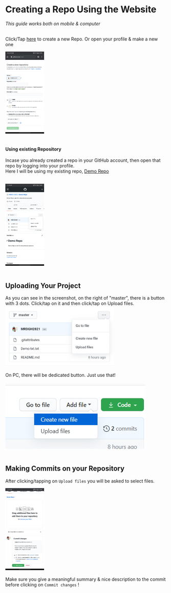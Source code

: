 # Creating a Repo Using the Website

_This guide works both on mobile & computer_<br><br>

Click/Tap [here](https://www.github.com/new) to create a new Repo.
Or open your profile & make a new one

<img src="Assets/Creating_repo_on_web.png" alt="Creating Repo on web" style="zoom: 25%;" />
<br><br>

#### Using existing Repository

Incase you already created a repo in your GitHub account, then open that repo by logging into your profile.<br>
Here I will be using my existing repo, [Demo Repo](https://github.com/MRDGH2821/Demo-Repo)
<br><br>

<img src="Assets/Using_existing_repo_on_web.png" alt="Using Existing Repo on web" style="zoom:25%;" />
<br><br>

## Uploading Your Project

As you can see in the screenshot, on the right of "master", there is a button with 3 dots. Click/tap on it and then click/tap on Upload files.
<img src="Assets/Uploading_files_to_Repo_on_Mobile.png" alt="Uploading files to Repo on Mobile" style="zoom:33%;" />
<br><br>
On PC, there will be dedicated button. Just use that!<br><br>
![Uploading files to Repo on Mobile](Assets/Uploading_files_on_PC_Web.png)
<br><br>

## Making Commits on your Repository

After clicking/tapping on `Upload files` you will be asked to select files.

<img src="Assets/Commiting_uploaded_files_on_web.png" alt="Making Commits on Repo" style="zoom:25%;" /> <br><br>
Make sure you give a meaningful summary & nice description to the commit before clicking on `Commit changes` !

